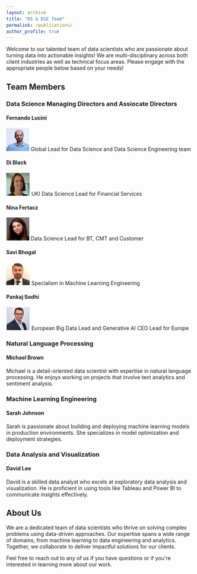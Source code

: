 ```yaml
---
layout: archive
title: "DS & DSE Team"
permalink: /publications/
author_profile: true
---
```


Welcome to our talented team of data scientists who are passionate about turning data into actionable insights! We are multi-disciplinary across both client industries as well as technical focus areas. Please engage with the appropriate people below based on your needs!

## Team Members

### Data Science Managing Directors and Assiocate Directors

#### Fernando Lucini
![John Doe](images/fer.jpg)
Global Lead for Data Science and Data Science Engineering team

#### Di Black
![Jane Smith](images/di.jpg)
UKI Data Science Lead for Financial Services

#### Nina Fertacz
![Jane Smith](images/nina.jpg)
Data Science Lead for BT, CMT and Customer

#### Savi Bhogal
![Jane Smith](images/davi.jpg)
Specialism in Machine Learning Engineering

#### Pankaj Sodhi
![Jane Smith](images/pankaj.jpg)
European Big Data Lead and Generative AI CEO Lead for Europe


### Natural Language Processing


#### Michael Brown
Michael is a detail-oriented data scientist with expertise in natural language processing. He enjoys working on projects that involve text analytics and sentiment analysis.


### Machine Learning Engineering


#### Sarah Johnson
Sarah is passionate about building and deploying machine learning models in production environments. She specializes in model optimization and deployment strategies.


### Data Analysis and Visualization


#### David Lee
David is a skilled data analyst who excels at exploratory data analysis and visualization. He is proficient in using tools like Tableau and Power BI to communicate insights effectively.


## About Us

We are a dedicated team of data scientists who thrive on solving complex problems using data-driven approaches. Our expertise spans a wide range of domains, from machine learning to data engineering and analytics. Together, we collaborate to deliver impactful solutions for our clients.

Feel free to reach out to any of us if you have questions or if you're interested in learning more about our work.
